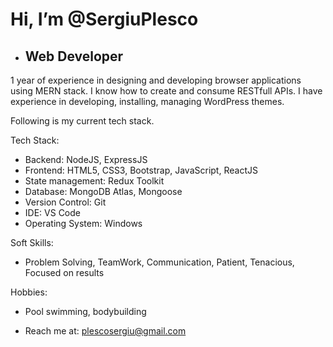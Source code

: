 # Hi, I’m @SergiuPlesco
- ## Web Developer
<!---
SergiuPlesco/SergiuPlesco is a ✨ special ✨ repository because its `README.md` (this file) appears on your GitHub profile.
You can click the Preview link to take a look at your changes.
--->
<!-- 2+ years of experience in designing and developing scalable and highly available software­-​as­-​a­​service applications using Java stack.  I am always open in working with new tech stack. Following are my current tech stack. -->
1 year of experience in designing and developing browser applications using MERN stack. I know how to create and consume RESTfull APIs. I have experience in developing, installing, managing WordPress themes.

Following is my current tech stack.

Tech Stack:

- Backend: NodeJS, ExpressJS
- Frontend: HTML5, CSS3, Bootstrap, JavaScript, ReactJS
- State management: Redux Toolkit
- Database: MongoDB Atlas, Mongoose
- Version Control: Git
- IDE: VS Code
- Operating System: Windows

Soft Skills:

- Problem Solving, TeamWork, Communication, Patient, Tenacious, Focused on results

Hobbies: 

- Pool swimming, bodybuilding

- Reach me at: plescosergiu@gmail.com
